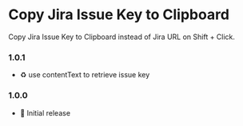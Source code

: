# Copy Jira Issue Key to Clipboard

Copy Jira Issue Key to Clipboard instead of Jira URL on Shift + Click.

### 1.0.1

- ♻️ use contentText to retrieve issue key

### 1.0.0

- 🎉 Initial release
